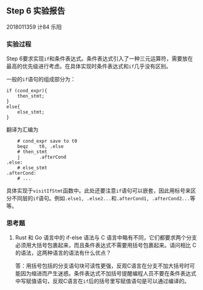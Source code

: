 ## Step 6 实验报告

2018011359 	计84 乐阳

### 实验过程

Step 6要求实现`if`和条件表达式。条件表达式引入了一种三元运算符，需要放在最高的优先级进行考虑。在具体实现时条件表达式和`if`几乎没有区别。

一般的`if`语句的组成部分为：

```
if (cond_expr){
	then_stmt;
}
else{
	else_stmt;
}
```

翻译为汇编为

```assembly
    # cond_expr save to t0
    beqz	t0, .else
    # then_stmt
    j		.afterCond
.else:
	# else_stmt
.afterCond:
	# ...
```

具体实现于`visitIfStmt`函数中。此处还要注意`if`语句可以嵌套，因此用标号来区分不同层的`if`语句。例如`.else1, .else2...`和`.afterCond1, .afterCond2...`等等。

### 思考题

1. Rust 和 Go 语言中的 if-else 语法与 C 语言中略有不同，它们都要求两个分支必须用大括号包裹起来，而且条件表达式不需要用括号包裹起来。请问相比 C 的语法，这两种语言的语法有什么优点？

   答：用括号包括的分支语句块可读性更强，反观C语言在分支不加大括号时可能因为缩进而产生迷惑。条件表达式不加括号提醒编程人员不要在条件表达式中写赋值语句，反观C语言在`if`后的括号里写赋值语句是可以通过编译的。


